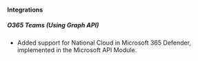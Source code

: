 #### Integrations

##### O365 Teams (Using Graph API)

- Added support for National Cloud in Microsoft 365 Defender, implemented in the Microsoft API Module.
